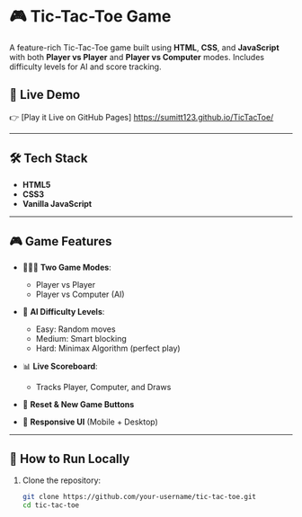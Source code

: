 # 🎮 Tic-Tac-Toe Game

A feature-rich Tic-Tac-Toe game built using **HTML**, **CSS**, and **JavaScript** with both **Player vs Player** and **Player vs Computer** modes. Includes difficulty levels for AI and score tracking.

## 🚀 Live Demo

👉 [Play it Live on GitHub Pages] https://sumitt123.github.io/TicTacToe/

---

## 🛠️ Tech Stack

- **HTML5**
- **CSS3**
- **Vanilla JavaScript**

---

## 🎮 Game Features

- 🧑‍🤝‍🧑 **Two Game Modes**:
  - Player vs Player
  - Player vs Computer (AI)
  
- 🧠 **AI Difficulty Levels**:
  - Easy: Random moves
  - Medium: Smart blocking
  - Hard: Minimax Algorithm (perfect play)

- 📊 **Live Scoreboard**:
  - Tracks Player, Computer, and Draws

- 🔁 **Reset & New Game Buttons**

- 🎨 **Responsive UI** (Mobile + Desktop)

---

## 🧩 How to Run Locally

1. Clone the repository:
   ```bash
   git clone https://github.com/your-username/tic-tac-toe.git
   cd tic-tac-toe
